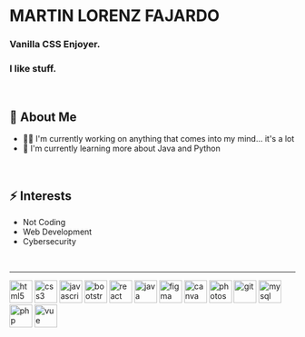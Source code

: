 # MARTIN LORENZ FAJARDO

<h3>Vanilla CSS Enjoyer.</h3>
<h3>I like stuff.</h3>

<br/>

## 🚀 About Me
- 👩‍💻 I'm currently working on anything that comes into my mind... it's a lot
- 🧠 I'm currently learning more about Java and Python

<br/>

## ⚡ Interests
- Not Coding
- Web Development
- Cybersecurity

<br/>
<hr/>
<img src="https://github.com/user-attachments/assets/0c88b6e6-a323-4bfc-a2f0-3d4a22060031" alt="html5" width="40" height="40"/>
<img src="https://github.com/user-attachments/assets/78a447cd-ed20-41a1-96d5-0ae296c5f315" alt="css3" width="40" height="40"/>
<img src="https://github.com/user-attachments/assets/2792e8aa-05c5-4e51-8694-24314e46a00a" alt="javascript" width="40" height="40"/>
<img src="https://github.com/user-attachments/assets/39468bb0-0f77-493a-8164-32d08eeb1129" alt="bootstrap" width="40" height="40"/>
<img src="https://github.com/user-attachments/assets/49e8e8b5-e73e-4915-a064-2976c3e3cc93" alt="react" width="40" height="40"/>
<img src="https://github.com/user-attachments/assets/2246ba87-f24f-457f-828d-5873aa4085e6" alt="java" width="40" height="40"/>
<img src="https://github.com/renzomrtn/renzomrtn/assets/134070725/d48352a6-cfeb-4e29-ac1c-e06a6a4de850" alt="figma" width="40" height="40"/>
<img src="https://github.com/renzomrtn/renzomrtn/assets/134070725/5667ccb1-f8e1-4519-9986-65084c572ac0" alt="canva" width="40" height="40"/>
<img src="https://github.com/renzomrtn/renzomrtn/assets/134070725/0cd1ed18-8a9b-4fd6-be30-aa0448d5d664" alt="photoshop" width="40" height="40"/>
<img src="https://github.com/renzomrtn/renzomrtn/assets/134070725/5480052d-8023-4d22-bceb-09a66d150504" alt="git" width="40" height="40"/>
<img width="40" height="40" alt="mysql" src="https://github.com/user-attachments/assets/e7360232-a944-42ad-b1bf-168ed05b46f6" />
<img width="40" height="40" alt="php" src="https://github.com/user-attachments/assets/0a7b7ae9-cf6e-4787-9c48-f2571525ac1f" />
<img width="40" height="40" alt="vue" src="https://github.com/user-attachments/assets/710fe2b7-cad5-4646-9bcc-32d4cd59be8c" />
